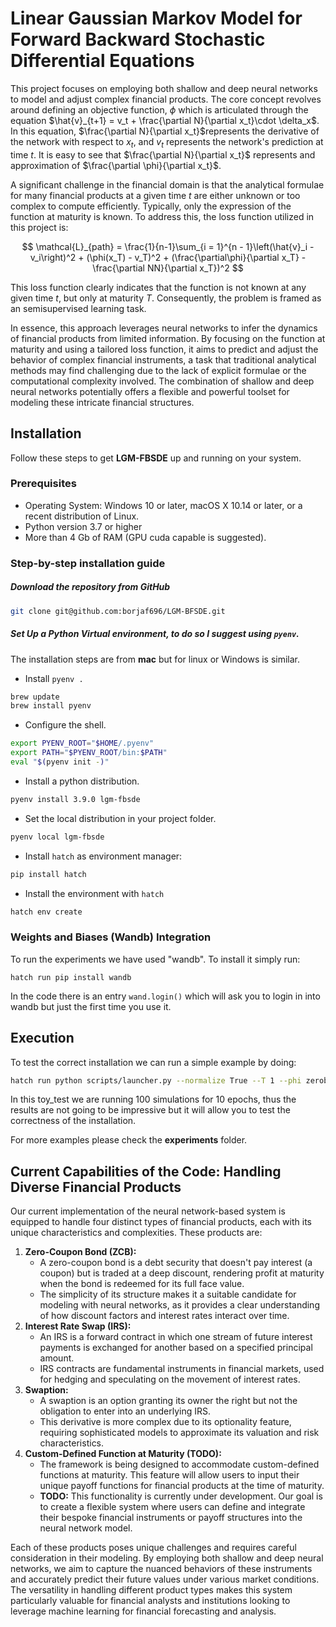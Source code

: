 # Linear Gaussian Markov Model for Forward Backward Stochastic Differential Equations

This project focuses on employing both shallow and deep neural networks to model and adjust complex financial products. The core concept revolves around defining an objective function, $\phi$ which is articulated through the equation $\hat{v}_{t+1} = v_t + \frac{\partial N}{\partial x_t}\cdot \delta_x$. In this equation, $\frac{\partial N}{\partial x_t}$represents the derivative of the network with respect to $x_t$, and $v_t$  represents the network's prediction at time $t$. It is easy to see that $\frac{\partial N}{\partial x_t}$ represents and approximation of $\frac{\partial \phi}{\partial x_t}$.

A significant challenge in the financial domain is that the analytical formulae for many financial products at a given time $t$ are either unknown or too complex to compute efficiently. Typically, only the expression of the function at maturity is known. To address this, the loss function utilized in this project is:

$$
\mathcal{L}_{path} = \frac{1}{n-1}\sum_{i = 1}^{n - 1}\left(\hat{v}_i - v_i\right)^2 + (\phi(x_T) - v_T)^2 + (\frac{\partial\phi}{\partial x_T} - \frac{\partial NN}{\partial x_T})^2
$$

This loss function clearly indicates that the function is not known at any given time $t$, but only at maturity $T$. Consequently, the problem is framed as an semisupervised learning task.

In essence, this approach leverages neural networks to infer the dynamics of financial products from limited information. By focusing on the function at maturity and using a tailored loss function, it aims to predict and adjust the behavior of complex financial instruments, a task that traditional analytical methods may find challenging due to the lack of explicit formulae or the computational complexity involved. The combination of shallow and deep neural networks potentially offers a flexible and powerful toolset for modeling these intricate financial structures.

## Installation

Follow these steps to get **LGM-FBSDE** up and running on your system.

### Prerequisites

* Operating System: Windows 10 or later, macOS X 10.14 or later, or a recent distribution of Linux.
* Python version 3.7 or higher
* More than 4 Gb of RAM (GPU cuda capable is suggested).

### Step-by-step installation guide

##### Download the repository from GitHub

```bash
git clone git@github.com:borjaf696/LGM-BFSDE.git
```

##### Set Up a Python Virtual environment, to do so I suggest using `pyenv`.

The installation steps are from **mac** but for linux or Windows is similar.

* Install `pyenv .`

```bash
brew update
brew install pyenv
```

* Configure the shell.

```bash
export PYENV_ROOT="$HOME/.pyenv"
export PATH="$PYENV_ROOT/bin:$PATH"
eval "$(pyenv init -)"
```

* Install a python distribution.

```bash
pyenv install 3.9.0 lgm-fbsde
```

* Set the local distribution in your project folder.

```bash
pyenv local lgm-fbsde
```

* Install `hatch` as environment manager:

```bash
pip install hatch
```

* Install the environment with `hatch`

```bash
hatch env create
```

### Weights and Biases (Wandb) Integration

To run the experiments we have used "wandb". To install it simply run:

```
hatch run pip install wandb
```

In the code there is an entry `wand.login()` which will ask you to login in into wandb but just the first time you use it.

## Execution

To test the correct installation we can run a simple example by doing:

```bash
hatch run python scripts/launcher.py --normalize True --T 1 --phi zerobond --nsteps 48 --nsims 100 --nepochs 10 --sigma 0.01 --schema 1 --wandb True --save True
```

In this toy_test we are running 100 simulations for 10 epochs, thus the results are not going to be impressive but it will allow you to test the correctness of the installation.

For more examples please check the **experiments** folder.

## Current Capabilities of the Code: Handling Diverse Financial Products

Our current implementation of the neural network-based system is equipped to handle four distinct types of financial products, each with its unique characteristics and complexities. These products are:

1. **Zero-Coupon Bond (ZCB):**
   * A zero-coupon bond is a debt security that doesn't pay interest (a coupon) but is traded at a deep discount, rendering profit at maturity when the bond is redeemed for its full face value.
   * The simplicity of its structure makes it a suitable candidate for modeling with neural networks, as it provides a clear understanding of how discount factors and interest rates interact over time.
2. **Interest Rate Swap (IRS):**
   * An IRS is a forward contract in which one stream of future interest payments is exchanged for another based on a specified principal amount.
   * IRS contracts are fundamental instruments in financial markets, used for hedging and speculating on the movement of interest rates.
3. **Swaption:**
   * A swaption is an option granting its owner the right but not the obligation to enter into an underlying IRS.
   * This derivative is more complex due to its optionality feature, requiring sophisticated models to approximate its valuation and risk characteristics.
4. **Custom-Defined Function at Maturity (TODO):**
   * The framework is being designed to accommodate custom-defined functions at maturity. This feature will allow users to input their unique payoff functions for financial products at the time of maturity.
   * **TODO:** This functionality is currently under development. Our goal is to create a flexible system where users can define and integrate their bespoke financial instruments or payoff structures into the neural network model.

Each of these products poses unique challenges and requires careful consideration in their modeling. By employing both shallow and deep neural networks, we aim to capture the nuanced behaviors of these instruments and accurately predict their future values under various market conditions. The versatility in handling different product types makes this system particularly valuable for financial analysts and institutions looking to leverage machine learning for financial forecasting and analysis.
